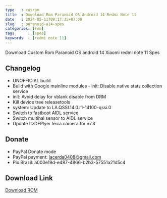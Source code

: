 ```yaml
---
type   : cusrom
title  : Download Rom Paranoid OS Android 14 Redmi Note 11
date   : 2024-05-11T09:17:35+07:00
slug   : paranoid-a14-spes
categories: [rom]
tags      : [spes]
keywords  : [redmi note 11]
---
```


Download Custom Rom Paranoid OS android 14 Xiaomi redmi note 11 Spes


## Changelog
- UNOFFICIAL build
- Build with Google mainline modules
- init: Disable native stats collection service
- init: Avoid delay for vblank disable from DRM
- Kill device tree releasetools
- system: Update to LA.QSSI.14.0.r1-14100-qssi.0
- Switch to fastboot AIDL service
- Switch multihal sensor to AIDL service
- Update ItzDFPlyer leica camera for v7.3

## Donate
- PayPal Donate mode
- PayPal payment: lacerda0408@gmail.com
- Pix Brazil: a000e19d-e487-4866-b2b3-57551a21d5c4


## Download Link
[Download ROM](https://sourceforge.net/projects/lavenderbr/files/spes/aospa-uvite-unofficial-spes-20240506.zip/download)

